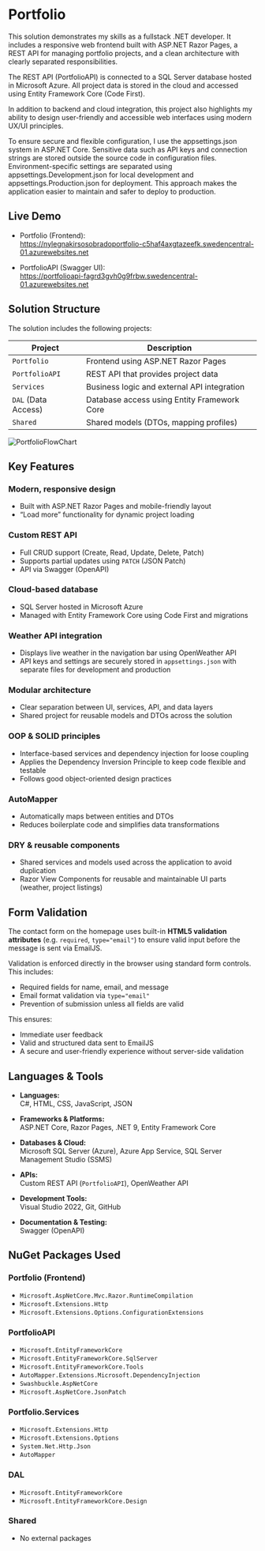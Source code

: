 # Portfolio

This solution demonstrates my skills as a fullstack .NET developer. It includes a responsive web frontend built with ASP.NET Razor Pages, a REST API for managing portfolio projects, and a clean architecture with clearly separated responsibilities.

The REST API (PortfolioAPI) is connected to a SQL Server database hosted in Microsoft Azure.
All project data is stored in the cloud and accessed using Entity Framework Core (Code First).

In addition to backend and cloud integration, this project also highlights my ability to design user-friendly and accessible web interfaces using modern UX/UI principles.

To ensure secure and flexible configuration, I use the appsettings.json system in ASP.NET Core. Sensitive data such as API keys and connection strings are stored outside the source code in configuration files. Environment-specific settings are separated using appsettings.Development.json for local development and appsettings.Production.json for deployment. This approach makes the application easier to maintain and safer to deploy to production.

## Live Demo

- Portfolio (Frontend):  
  https://nylegnakirsosobradoportfolio-c5haf4axgtazeefk.swedencentral-01.azurewebsites.net
  
- PortfolioAPI (Swagger UI):  
   https://portfolioapi-fagrd3gvh0g9frbw.swedencentral-01.azurewebsites.net 



## Solution Structure

The solution includes the following projects:

| Project                 | Description                                               |
|-------------------------|-----------------------------------------------------------|
| `Portfolio`             | Frontend using ASP.NET Razor Pages                        |
| `PortfolioAPI`          | REST API that provides project data                       |
| `Services`              | Business logic and external API integration               |
| `DAL` (Data Access)     | Database access using Entity Framework Core               |
| `Shared`                | Shared models (DTOs, mapping profiles)                    |

![PortfolioFlowChart](https://github.com/user-attachments/assets/36fa3265-878e-4bae-b9f8-0ebee27aff99)

  ## Key Features

###  Modern, responsive design  
- Built with ASP.NET Razor Pages and mobile-friendly layout  
- “Load more” functionality for dynamic project loading

###  Custom REST API  
- Full CRUD support (Create, Read, Update, Delete, Patch)  
- Supports partial updates using `PATCH` (JSON Patch)  
- API via Swagger (OpenAPI)

###  Cloud-based database  
- SQL Server hosted in Microsoft Azure  
- Managed with Entity Framework Core using Code First and migrations

###  Weather API integration  
- Displays live weather in the navigation bar using OpenWeather API  
- API keys and settings are securely stored in `appsettings.json` with separate files for development and production

### Modular architecture  
- Clear separation between UI, services, API, and data layers  
- Shared project for reusable models and DTOs across the solution

###  OOP & SOLID principles  
- Interface-based services and dependency injection for loose coupling  
- Applies the Dependency Inversion Principle to keep code flexible and testable  
- Follows good object-oriented design practices

###  AutoMapper  
- Automatically maps between entities and DTOs  
- Reduces boilerplate code and simplifies data transformations

###  DRY & reusable components  
- Shared services and models used across the application to avoid duplication  
- Razor View Components for reusable and maintainable UI parts (weather, project listings)
 
##  Form Validation

The contact form on the homepage uses built-in **HTML5 validation attributes** (e.g. `required`, `type="email"`) to ensure valid input before the message is sent via EmailJS.

Validation is enforced directly in the browser using standard form controls. This includes:

- Required fields for name, email, and message
- Email format validation via `type="email"`
- Prevention of submission unless all fields are valid

This ensures:

- Immediate user feedback
- Valid and structured data sent to EmailJS
- A secure and user-friendly experience without server-side validation


## Languages & Tools

- **Languages:**  
  C#, HTML, CSS, JavaScript, JSON

- **Frameworks & Platforms:**  
  ASP.NET Core, Razor Pages, .NET 9, Entity Framework Core

- **Databases & Cloud:**  
  Microsoft SQL Server (Azure), Azure App Service, SQL Server Management Studio (SSMS)

- **APIs:**  
  Custom REST API (`PortfolioAPI`), OpenWeather API

- **Development Tools:**  
  Visual Studio 2022, Git, GitHub

- **Documentation & Testing:**  
  Swagger (OpenAPI)


## NuGet Packages Used

### Portfolio (Frontend)
- `Microsoft.AspNetCore.Mvc.Razor.RuntimeCompilation`
- `Microsoft.Extensions.Http`
- `Microsoft.Extensions.Options.ConfigurationExtensions`

### PortfolioAPI
- `Microsoft.EntityFrameworkCore`
- `Microsoft.EntityFrameworkCore.SqlServer`
- `Microsoft.EntityFrameworkCore.Tools`
- `AutoMapper.Extensions.Microsoft.DependencyInjection`
- `Swashbuckle.AspNetCore`
- `Microsoft.AspNetCore.JsonPatch`

### Portfolio.Services
- `Microsoft.Extensions.Http`
- `Microsoft.Extensions.Options`
- `System.Net.Http.Json`
- `AutoMapper`

### DAL
- `Microsoft.EntityFrameworkCore`
- `Microsoft.EntityFrameworkCore.Design`

### Shared
- No external packages


